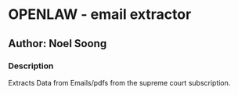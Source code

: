 # OPENLAW - email extractor
## Author: Noel Soong

### Description
Extracts Data from Emails/pdfs from the supreme court subscription.